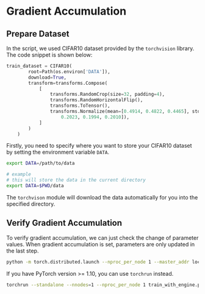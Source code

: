 # Gradient Accumulation

## Prepare Dataset

In the script, we used CIFAR10 dataset provided by the `torchvision` library. The code snippet is shown below:

```python
train_dataset = CIFAR10(
        root=Path(os.environ['DATA']),
        download=True,
        transform=transforms.Compose(
            [
                transforms.RandomCrop(size=32, padding=4),
                transforms.RandomHorizontalFlip(),
                transforms.ToTensor(),
                transforms.Normalize(mean=[0.4914, 0.4822, 0.4465], std=[
                    0.2023, 0.1994, 0.2010]),
            ]
        )
    )
```

Firstly, you need to specify where you want to store your CIFAR10 dataset by setting the environment variable `DATA`. 

```bash
export DATA=/path/to/data

# example
# this will store the data in the current directory
export DATA=$PWD/data
```

The `torchvison` module will download the data automatically for you into the specified directory.


## Verify Gradient Accumulation

To verify gradient accumulation, we can just check the change of parameter values. When gradient accumulation is set, parameters
are only updated in the last step. 

```bash
python -m torch.distributed.launch --nproc_per_node 1 --master_addr localhost --master_port 29500  train_with_engine.py
```

If you have PyTorch version >= 1.10, you can use `torchrun` instead.

```bash
torchrun --standalone --nnodes=1 --nproc_per_node 1 train_with_engine.py
```